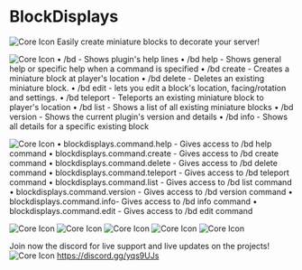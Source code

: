 # BlockDisplays

![Core Icon](https://cdn.discordapp.com/attachments/595364073147728025/687818449438769207/unknown.png)
Easily create miniature blocks to decorate your server!

![Core Icon](https://cdn.discordapp.com/attachments/595364073147728025/687818074618986522/BDCommands.jpg)
• /bd - Shows plugin's help lines
• /bd help <Command> - Shows general help or specific help when a command is specified
• /bd create <Name> <Material> <Size> - Creates a miniature block at player's location
• /bd delete <Name> - Deletes an existing miniature block.
• /bd edit <Name> <Variable> <Extra arguments...> - lets you edit a block's location, facing/rotation and settings.
• /bd teleport <Name> - Teleports an existing miniature block to player's location
• /bd list - Shows a list of all existing miniature blocks
• /bd version - Shows the current plugin's version and details
• /bd info <Name> - Shows all details for a specific existing block

![Core Icon](https://cdn.discordapp.com/attachments/595364073147728025/687818072739807250/BDPermissions.jpg)
• blockdisplays.command.help - Gives access to /bd help command
• blockdisplays.command.create - Gives access to /bd create command
• blockdisplays.command.delete - Gives access to /bd delete command
• blockdisplays.command.teleport - Gives access to /bd teleport command
• blockdisplays.command.list - Gives access to /bd list command
• blockdisplays.command.version - Gives access to /bd version command
• blockdisplays.command.info- Gives access to /bd info command
• blockdisplays.command.edit - Gives access to /bd edit command

![Core Icon](https://cdn.discordapp.com/attachments/595364073147728025/687818076506423421/Untitled_design_1.jpg)
![Core Icon](https://cdn.discordapp.com/attachments/595364073147728025/688063537498816512/2020-03-13_00.51.45-1.png)
![Core Icon](https://cdn.discordapp.com/attachments/595364073147728025/688063588614930495/2020-03-13_00.51.53.png)
![Core Icon](https://cdn.discordapp.com/attachments/595364073147728025/688063602627969196/2020-03-13_00.40.52.png)
![Core Icon](https://cdn.discordapp.com/attachments/595364073147728025/688063606222487582/2020-03-13_00.31.11.png)

Join now the discord for live support and live updates on the projects!
![Core Icon](https://cdn.discordapp.com/attachments/595364073147728025/687819024457007140/discord_header.png)
https://discord.gg/yqs9UJs
